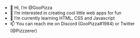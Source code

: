 - 👋 Hi, I’m @GooPizza
- 👀 I’m interested in creating cool little web apps for fun
- 🌱 I’m currently learning HTML, CSS and Javascript
- 📫 You can reach me on Discord (GooPizza#1984) or Twitter (@Pizzzerer)

